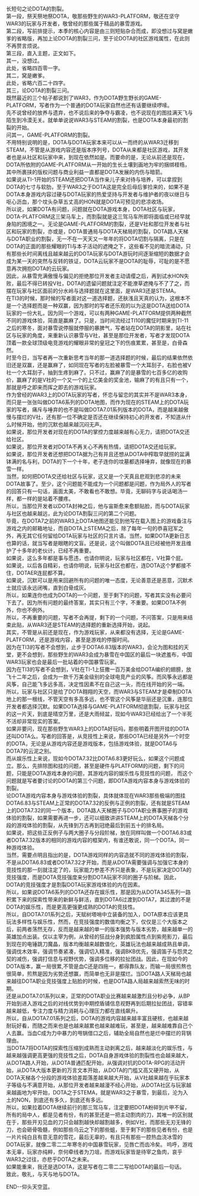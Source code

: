 长短句之论DOTA的割裂。  
第一段，祭天祭地祭DOTA，敬那些野生的WAR3-PLATFORM，敬还在坚守WAR3的玩家与开发者，敬曾经的那些属于精品的暴雪游戏。  
第二段，写前排提示，本季的核心内容是由三则短贴杂合而成，即没想过与窝是嫩爹的省略版，再加上论DOTA的割裂三问，至于论DOTA的社区游戏属性，在此则不再赘言烦说。  
第三段，直入主题，正文如下。  
其一，没想过。  
此处，省略四百零一字。  
其二，窝是嫩爹。  
此处，省略六百二十四字。  
其三，论DOTA的割裂三问。  
既然最近的三个帖子都说到了WAR3，作为DOTA野生野长的GAME-PLATFORM，写者作为一个普通的DOTA玩家自然也还有话要继续啰嗦。  
先不说曾经的放养与遗弃，也不说后来的争夺与霸凌，也不说现在的图挂满天飞与陌生到冷漠无关。就单单说说WAR3与STEAM的割裂，也是DOTA本身最初的割裂的开始。  
问其一，GAME-PLATFORM的割裂。  
不用特别说明的是，DOTA与DOTA玩家本来可以从一而终的从WAR3迁移到STEAM，不管是从游戏内容还是版本序列号，DOTA从来都是社区游戏，其开发者也是从社区和玩家中来，到现在依然如是。而要命的是，无论从前还是现在，DOTA所依附的GAME-PLATFORM从一开始的生长土壤到画地为牢的捆绑桎梏，其中所裹挟的版权问题与商业利益一直都是DOTA发展的内伤与暗箭。    
如果说从TI-1开始的STEAM还把DOTA当作亲儿子来对待与培养，可以拿捏到DOTA的七寸与软肋，至于WAR3之于DOTA这是完全后母后爹捡来的，如果不是DOTA本身游戏内容过硬与DOTA玩家的热爱坚持与开发者与维护者的夜以继日与呕心沥血，那个坟头杂草五丈高的HON就是DOTA可预见的悲凉收场。  
所以说，如果DOTA有问题，问题就在DOTA游戏本身，DOTA社区与玩家，DOTA-PLATFORM这三架马车上，而割裂就是这三驾马车所即将面临或已经早就身陷的困境之一。无论是GAME-PLATFORM的割裂，还是V社和那位开发者与社区和玩家的割裂，亦或是，DOTA普通局与DOTA天梯局的割裂，DOTA路人天梯与DOTA职业的割裂，无一不在一天天又一年年的将DOTA切割与隔离，只是在DOTA的正面的那些耀眼的TI与本子活动的遮掩之下，这些看不见的暗流涌动，只有那些长时间离线且越来越云的DOTA玩家与DOTA游玩时间逐渐缩短的数据才会成为某一天的突然与反转的铁证，DOTA云玩家不是DOTA的耻辱，可耻的是不愿意再次拥抱DOTA的云玩家。  
因此，从暴雪充满傲慢与偏见的拒绝那位开发者主动请缨之后，再到试水HON失败，最后不得已转投V社，DOTA的遗留问题就注定不能潦草遮掩与不了了之，而摆在玩家与社区面前的分水岭与选择题就在这里面，是WAR3还是STEMA。  
在TI3的时候，那时候的写者面对这一道选择题，还肤浅且天真的认为，这根本不是一个选择题而是一种双赢，因为那时的写者还乐观的以为这是DOTA送给DOTA玩家的一份大礼，因为同一个游戏，可以有两种GAME-PLATFORM提供两种截然不同的游戏体验，简直是赢麻了。只是，当时间流经过TI10的魔怔时期来到TI-11之后的寒冬，面对暴雪说停服就停服的暴脾气，写者站在DOTA的阴影里，站在社区与玩家的角度，来重新认识暴雪与V社，甚至是那位开发者，写者才发现DOTA顶着一款全球顶级电竞游戏的耀眼非常的皇冠之下的伤痕累累，甚至是，白骨森然。  
时至今日，当写者再一次重新思考当年的那一道选择题的时候，最后的结果依然依旧还是双赢，还是赢麻了，如同现在写者的左脸被暴雪一个大耳刮子，右脸也被V社一个大耳刮子，抽到生疼到麻了。只不过，赢麻了的是暴雪的七百多亿的收购价，赢麻了的是V社的一个又一个的上亿美金的奖金池，输麻了的有且只有一个，那就是呼之即来而挥之即去的游戏玩家。  
作为曾经的WAR3上的DOTA玩家的写者，怀恋与留恋的其实并不是WAR3本身，而只是一张张叫做DOTA6系列的DOTA地图，而作为现在的STEAM上的DOTA玩家的写者，痛斥与唾弃的也不是叫做DOTA7.01系列版本的DOTA，而是越来越傲慢与摆烂的V社，还有那一位不确定是否还在继续保持初心的开发者，不知道从什么时候开始，他的沉默也越来越沉闷无声。  
如果说，那位开发者对现在的DOTA的掌控力度越来越有心无力，请把DOTA交还给社区。  
如果说，那位开发者对DOTA不再关心不再有热情，请把DOTA交还给玩家。  
如果说，那位开发者还想把DOTA据为己有并且还想从DOTA中榨取早就捞的盆满钵满的名与利，DOTA的下一个十年，老子连你的坟墓都选择唾弃，就像现在的暴雪一样。  
当然，如何把DOTA交还给社区与玩家，这又是一个天真且悲观到悲凉的未来DOTA故事了。至少，这个问题能不能成为一个问题都是问题，作为局外人的写者的回答只有一句话，画面太美，不敢看也不敢想。毕竟，无聊码字与说话喝汤一样，都一样的是站着不腰疼。  
所以，当那位开发者以DOTA封神之后，他与宙斯愈来愈额贴脸，而与DOTA玩家与社区也越来越远，此为论DOTA割裂三问的第二个问题。  
毕竟，在DOTA7之前的WAR3上DOTA地图还能见到他写在载入图上的游戏备注与游戏之内的邮箱地址，而自DOTA上STEMA之后，除了每年一句的恭喜冠军之外，再无其它任何留给DOTA玩家与社区的只言片语。当然，如果DOTA更新日志也算的话，就当写者是眼瞎的文盲。还是说，这个叫做DOTA且已经被他开发且维护了十多年的老伙计，已经不再重要。  
如果说，这么多年都是事与愿违，也请你明说，玩家与社区都在，V社算个屁。  
如果说，以后各自精彩，也请你明说，玩家与社区也都在，连DOTA这个梦都接不住，DOTAER连屁都不算。  
如果说，沉默可以是用来回避所有的问题的唯一态度，无论善意还是恶意，沉默术士就应该永远闭嘴，直到白骨成灰。  
所以，如果连你也成为DOTA的一个问题，至于剩下的问题，写者其实没有必要问下去了。因为所有问题的最终答案，其实只有三个字，不重要。如果DOTA不例外，你也不例外。  
所以，不再重要的问题，写者不会再提，剩下的一个问题，不问答案，只是用来结束此贴，从WAR3还是STEAM的选择题的重新选择开始，说起。  
其实，不管是从前还是现在，作为游戏玩家，从来都没有选择，无论是GAME-PLATFORM，还是游戏内容，甚至是游戏的停服时间。  
因为在TI3的写者不会想到，止步于DOTA6.83版本的WAR3，会沦为图和挂的天堂，更不会想到，那些野生的WAR3会成为暴雪在中国区的最后一块遮羞布，中国WAR3玩家也会是最后一批站着的中国暴雪玩家。  
因为在TI3的写者不会想到，V社在TI-1上狂撒一百万美金给DOTA编织的翅膀，放飞十二年之后，会成为一款千万美金级别的全球电竞产业的风筝。而风筝永远都是风筝，自己能飞多远多高，决定性因素不在自己这一头，而在线开始的另一端。  
所以，玩家与社区只是给了DOTA翱翔的天空，而WAR3与STEAM才是牵制DOTA地上的那一根线，不管天空有多高多远，也不管这个风筝是华丽还是沉重，连那位开发者都选择沉默。如果DOTA选择与GAME-PLATFORM彻底割裂，玩家与社区的这一片天，到底是晴空万里，还是大雨倾盆，现如今WAR3已经给出了一个半死不活却非常现实的答案。  
如果非要问，现在那些野生WAR3上的DOTA好玩吗，那些明着开图开挂的DOTA还叫DOTA么。写者的回答是，从竞技性上来说，那些DOTA已经是另外一个时空的DOTA，无论是从游戏内容还是游戏版本，包括游戏体验，就是DOTA6与DOTA7的云泥之别。  
而从娱乐性上来说，现如今DOTA7.32比DOTA6.83更好玩么，如果这个问题成立。那么，先排除图和挂的问题，甚至是硬件与PLATFORM的问题，剩下的问题，只能是DOTA游戏本身的问题，其游戏内容的娱乐性与竞技性的问题，
而这个问题就是写者要讨论的DOTA的第三个问题，即DOTA游戏内容本身与游戏体验的割裂。  
论DOTA游戏内容本身与游戏体验的割裂，具体就体现在WAR3那些极端的图挂DOTA6.83与STEAM上正常的DOTA7.32的反例与正例的割裂，还有就是STEAM上的DOTA7.32的同一个版本，DOTA路人天梯圈子与DOTA职业赛事圈子的游戏体验的割裂，如果需要再进一步，还可以细致讲讲STEAM上的DOTA天梯各个分段的游戏体验的割裂，从先锋到万古再到冠绝最后到前五十的排名局。  
如果说，把这些正反例子与两大圈子与分段阶梯，放在同样叫做一个DOTA6.83或者DOTA7.32版本的相同的游戏内容的框架内，有谁还敢说，同一个DOTA，同一种游戏体验。  
当然，需要点明且指出的是，DOTA游戏同样的内容造就不同的游戏体验的割裂，不是从DOTA6.83或者DOTA7.32才开始，而是从DOTA需要强调与加强它本身的竞技性的那一刻就注定了的，玩家能力参差不齐只是表象，不是玩家决定DOTA的竞技强度，而是DOTA竞技强度来分割DOTA玩家不同的圈子与阶梯。因此，DOTA的竞技强度才是割裂DOTA玩家游戏体验的内在因素。  
所以，如果说DOTA6系列的DOTA还存在娱乐性，那是因为从DOTA345系列一路积累下来的探索性带来的新鲜与鲜活，直到DOTA6过渡到DOTA7，其过渡的不是DOTA的娱乐性，而是更高更强更成熟的DOTA的竞技性。  
所以，自DOTA7.01系列之后，天赋树塔哨中立装备的加入，DOTA原本应该更具玩法多样性与娱乐性，然而，在竞技强度的数值均衡之下，仅仅是三个大版本之后，前两者荡然无存，反而是越来越的单一的版本强势与版本劣势，越来越单一的英雄加点出装。仅以主宰为例，从曾经的狂战分身到疯脸属性点到紫苑影刀，最后到现在的电锤跳刀魔晶，版本均衡越来越数值化，英雄玩法也越来越成熟且单调，强调伐木效率，强调节奏紧凑，强调切入精准，强调BKB优先，强调笛子与怨灵之契的减伤，强调打信息与视野优势，强调多位移的拉扯团战。因此，在现如今的DOTA版本，赢一局很累,不管是血C还是四拖一，都得靠队友，而输一局很煎熬也很简单，煎熬是因为劣势还想赢，而简单也无非是摆烂。当DOTA路人天梯局也越来越往DOTA职业竞技强度上贴脸的时候，也是DOTA路人局越来越索然无味的时期。  
还是从DOTA7.01系列以来，正常的DOTA职业比赛越来越激烈且分秒必争，从BP开始到进入游戏之后的对线优势到中期控盾铺信息视野再到后期拉扯团战，容错率越来越低，专注力度与精力消耗与心理压力都在直线飙升。  
所以，自从DOTA7.01系列之后，DOTA的游戏内容越来越丰富且硬核，也越来越耐玩好看，而随之而来也是也越来越累也越来越难玩，甚至是，越来越难靠自己个人去赢。当血C成为力中暴力的甩锅借口之后，辅助全局自然也是烂中摆烂的背锅理由。  
当DOTA7将DOTA的探索性压缩到成熟而主动剥离之后，越来越淡化的娱乐性，与越来越强调更高更强的竞技性之后，DOTA自身游戏体验的割裂性也会越来越大，从DOTA路人开始，从DOTA普通匹配开始，从强调对抗的DOTA-RPG的活动开始，从DOTA大版本更新的万言文本开始，从DOTA的门槛又高又硬开始，从DOTA天梯各个分段的游戏体验差距落差越来越大开始，从V社越来越在乎玩家本子等级与不满意开始，从那位开发者越来越漫不经心开始，从DOTA社区与玩家越来越画地为牢开始，DOTA之于STEMA，就是WAR3之于暴雪，到最后，沦为入土的NON，到底还有多久，到底还有多远。  
所以，如果拉着DOTA继续前行的那三驾马车，注定要把DOTA粉碎到片甲不留，所有的局中人，都是见者有份，有的甚至还是一把主动割肉的刀，其唯一的区别就在于，那些开刃见血的刀只会越割越快却越割越多，例如V社，而那些无刃无锋的刀，也会砸骨吸髓，例如那些乌云之下的那些蛆，至于剩下的那些见者有份，也是一片片纯白且有意无意的雪花，最后无辜的，有且只有那些一腔热血浇冰雪的DOTA玩家，就像二零二二年寒冬的中国暴雪玩家，见唇亡而齿冷矣。
呜呼，游戏本无辜，玩家亦纯粹，奈何牵线者为刀俎，而游戏玩家皆是待宰之鱼肉，哀乎WAR3之过往，亦悲乎DOTA之未来。  
如果能重来，我还是选DOTA，这是写者在二零二二写给DOTA的最后一句话。  
致此，敬礼，与天与地与DOTA。  

END--仰头天空蓝。